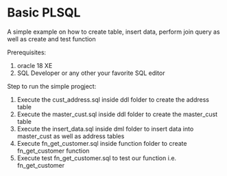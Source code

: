 # Basic PLSQL
A simple example on how to create table, insert data, perform join query as well as create and test function

Prerequisites:
1. oracle 18 XE
2. SQL Developer or any other your favorite SQL editor

Step to run the simple progject:
1. Execute the cust_address.sql inside ddl folder to create the address table
2. Execute the master_cust.sql inside ddl folder to create the master_cust table
3. Execute the insert_data.sql inside dml folder to insert data into master_cust as well as address tables
4. Execute fn_get_customer.sql inside function folder to create fn_get_customer function
5. Execute test fn_get_customer.sql to test our function i.e. fn_get_customer